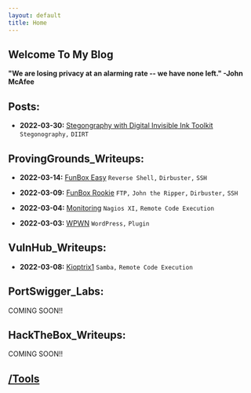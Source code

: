 ```yaml
---
layout: default
title: Home
---
```


## **Welcome To My Blog**

**"We are losing privacy at an alarming rate -- we have none left." -John McAfee**
## **Posts:**  
- **2022-03-30:** [Stegongraphy with Digital Invisible Ink Toolkit](https://isaac-ken.github.io/posts/BlogPosts/Digital_Invisible_Ink_Toolkit.html) `Stegonography,` `DIIRT`

## **ProvingGrounds_Writeups:**  
- **2022-03-14:** [FunBox Easy](https://isaac-ken.github.io/posts/ProvingGrounds/FunBox%20Easy.html) `Reverse Shell,` `Dirbuster,` `SSH`

- **2022-03-09:** [FunBox Rookie](https://isaac-ken.github.io/posts/ProvingGrounds/FunBox%20Rookie.html) `FTP,` `John the Ripper,` `Dirbuster,` `SSH`

- **2022-03-04:** [Monitoring](https://isaac-ken.github.io/posts/ProvingGrounds/Monitoring.html) `Nagios XI,` `Remote Code Execution`

- **2022-03-03:** [WPWN](https://isaac-ken.github.io/posts/ProvingGrounds/WPWN.html) `WordPress,` `Plugin`

## **VulnHub_Writeups:**

- **2022-03-08:** [Kioptrix1](https://isaac-ken.github.io/posts/VulnHub/Kioptrix1.html) `Samba,` `Remote Code Execution`


## **PortSwigger_Labs:**  

COMING SOON!!


## **HackTheBox_Writeups:**

COMING SOON!!


## [/Tools](https://isaac-ken.github.io/posts/Tools/)     
     
